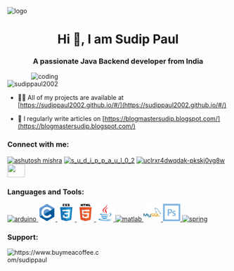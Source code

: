 ![logo](https://github.com/sudippaul2002/sudippaul200/blob/main/212749447-bfb7e725-6987-49d9-ae85-2015e3e7cc41.gif)
<h1 align="center">Hi 👋, I am Sudip Paul</h1>
<h3 align="center">A passionate Java Backend developer from India</h3>
<img align="right" alt="coding" width="450"  src="https://github.com/sudippaul2002/sudippaul200/blob/main/212749447-bfb7e725-6987-49d9-ae85-2015e3e7cc41.gif">


<p align="left"> <img src="https://komarev.com/ghpvc/?username=sudippaul2002&label=Profile%20views&color=0e75b6&style=flat" alt="sudippaul2002" /> </p>

- 👨‍💻 All of my projects are available at [https://sudippaul2002.github.io/#/](https://sudippaul2002.github.io/#/)

- 📝 I regularly write articles on [https://blogmastersudip.blogspot.com/](https://blogmastersudip.blogspot.com/)

<h3 align="left">Connect with me:</h3>
<p align="left">
<a href="https://www.linkedin.com/in/sudip-paul-aa688b25a/" target="blank"><img align="center" src="https://raw.githubusercontent.com/rahuldkjain/github-profile-readme-generator/master/src/images/icons/Social/linked-in-alt.svg" alt="ashutosh mishra" height="30" width="40" /></a>
<a href="https://instagram.com/s_u_d_i_p_p_a_u_l_0_2" target="blank"><img align="center" src="https://raw.githubusercontent.com/rahuldkjain/github-profile-readme-generator/master/src/images/icons/Social/instagram.svg" alt="s_u_d_i_p_p_a_u_l_0_2" height="30" width="40" /></a>
<a href="https://www.youtube.com/@learnwithlerner" target="blank"><img align="center" src="https://raw.githubusercontent.com/rahuldkjain/github-profile-readme-generator/master/src/images/icons/Social/youtube.svg" alt="uclrxr4dwqdak-pkskj0vg8w" height="30" width="40" /></a>
<a href="https://blogmastersudip.blogspot.com/" target="blank"><img align="center" src="https://1000logos.net/wp-content/uploads/2020/08/Blogger-Logo-2010.png" height="30" width="40" /></a>
</p>

<h3 align="left">Languages and Tools:</h3>
<p align="left"> <a href="https://www.arduino.cc/" target="_blank" rel="noreferrer"> <img src="https://cdn.worldvectorlogo.com/logos/arduino-1.svg" alt="arduino" width="40" height="40"/> </a> <a href="https://www.cprogramming.com/" target="_blank" rel="noreferrer"> <img src="https://raw.githubusercontent.com/devicons/devicon/master/icons/c/c-original.svg" alt="c" width="40" height="40"/> </a> <a href="https://www.w3schools.com/css/" target="_blank" rel="noreferrer"> <img src="https://raw.githubusercontent.com/devicons/devicon/master/icons/css3/css3-original-wordmark.svg" alt="css3" width="40" height="40"/> </a> <a href="https://www.w3.org/html/" target="_blank" rel="noreferrer"> <img src="https://raw.githubusercontent.com/devicons/devicon/master/icons/html5/html5-original-wordmark.svg" alt="html5" width="40" height="40"/> </a> <a href="https://www.java.com" target="_blank" rel="noreferrer"> <img src="https://raw.githubusercontent.com/devicons/devicon/master/icons/java/java-original.svg" alt="java" width="40" height="40"/> </a> <a href="https://www.mathworks.com/" target="_blank" rel="noreferrer"> <img src="https://upload.wikimedia.org/wikipedia/commons/2/21/Matlab_Logo.png" alt="matlab" width="40" height="40"/> </a> <a href="https://www.mysql.com/" target="_blank" rel="noreferrer"> <img src="https://raw.githubusercontent.com/devicons/devicon/master/icons/mysql/mysql-original-wordmark.svg" alt="mysql" width="40" height="40"/> </a> <a href="https://www.photoshop.com/en" target="_blank" rel="noreferrer"> <img src="https://raw.githubusercontent.com/devicons/devicon/master/icons/photoshop/photoshop-line.svg" alt="photoshop" width="40" height="40"/> </a> <a href="https://spring.io/" target="_blank" rel="noreferrer"> <img src="https://www.vectorlogo.zone/logos/springio/springio-icon.svg" alt="spring" width="40" height="40"/> </a> </p>

<h3 align="left">Support:</h3>
<p><a href="https://www.buymeacoffee.com/https://www.buymeacoffee.com/sudippaul"> <img align="left" src="https://cdn.buymeacoffee.com/buttons/v2/default-yellow.png" height="50" width="210" alt="https://www.buymeacoffee.com/sudippaul" /></a></p><br><br>
